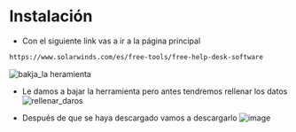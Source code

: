 # Instalación
- Con el siguiente link vas a ir a la página principal
```bash
https://www.solarwinds.com/es/free-tools/free-help-desk-software
```

![bakja_la heramienta](https://user-images.githubusercontent.com/104897417/172586348-c712b893-a956-4ff6-9160-a05956dc07e8.png)

- Le damos a bajar la herramienta pero antes tendremos rellenar los datos
![rellenar_daros](https://user-images.githubusercontent.com/104897417/172588755-dfce05e5-cfa4-46f5-971d-a3b302ec19f4.png)

- Después de que se haya descargado vamos a descargarlo
 ![image](https://user-images.githubusercontent.com/104897417/172590053-92b7332d-4446-4a88-a699-c7508e7786d0.png)


